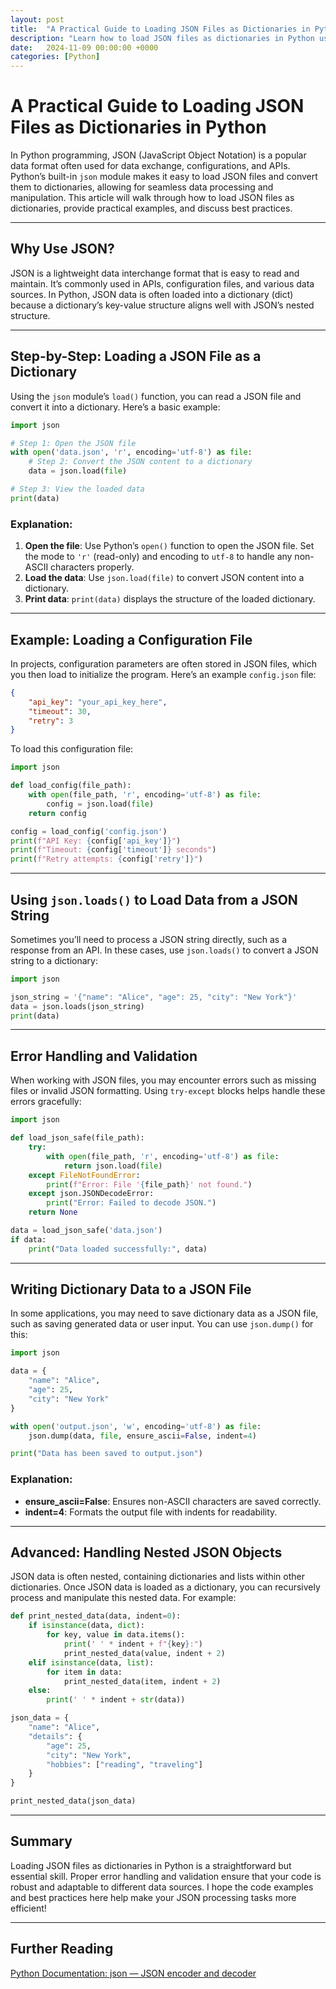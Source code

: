 ```yaml
---
layout: post
title:  "A Practical Guide to Loading JSON Files as Dictionaries in Python"
description: "Learn how to load JSON files as dictionaries in Python using the json module and the json.load() method. This guide includes code examples and explanations."
date:   2024-11-09 00:00:00 +0000
categories: [Python]
---
```


# A Practical Guide to Loading JSON Files as Dictionaries in Python

In Python programming, JSON (JavaScript Object Notation) is a popular data format often used for data exchange, configurations, and APIs. Python’s built-in `json` module makes it easy to load JSON files and convert them to dictionaries, allowing for seamless data processing and manipulation. This article will walk through how to load JSON files as dictionaries, provide practical examples, and discuss best practices.

---

## Why Use JSON?

JSON is a lightweight data interchange format that is easy to read and maintain. It’s commonly used in APIs, configuration files, and various data sources. In Python, JSON data is often loaded into a dictionary (dict) because a dictionary’s key-value structure aligns well with JSON’s nested structure.

---

## Step-by-Step: Loading a JSON File as a Dictionary

Using the `json` module’s `load()` function, you can read a JSON file and convert it into a dictionary. Here’s a basic example:

```python
import json

# Step 1: Open the JSON file
with open('data.json', 'r', encoding='utf-8') as file:
    # Step 2: Convert the JSON content to a dictionary
    data = json.load(file)

# Step 3: View the loaded data
print(data)
```

### Explanation:

1. **Open the file**: Use Python’s `open()` function to open the JSON file. Set the mode to `'r'` (read-only) and encoding to `utf-8` to handle any non-ASCII characters properly.
2. **Load the data**: Use `json.load(file)` to convert JSON content into a dictionary.
3. **Print data**: `print(data)` displays the structure of the loaded dictionary.

---

## Example: Loading a Configuration File

In projects, configuration parameters are often stored in JSON files, which you then load to initialize the program. Here’s an example `config.json` file:

```json
{
    "api_key": "your_api_key_here",
    "timeout": 30,
    "retry": 3
}
```

To load this configuration file:

```python
import json

def load_config(file_path):
    with open(file_path, 'r', encoding='utf-8') as file:
        config = json.load(file)
    return config

config = load_config('config.json')
print(f"API Key: {config['api_key']}")
print(f"Timeout: {config['timeout']} seconds")
print(f"Retry attempts: {config['retry']}")
```

---

## Using `json.loads()` to Load Data from a JSON String

Sometimes you’ll need to process a JSON string directly, such as a response from an API. In these cases, use `json.loads()` to convert a JSON string to a dictionary:

```python
import json

json_string = '{"name": "Alice", "age": 25, "city": "New York"}'
data = json.loads(json_string)
print(data)
```

---

## Error Handling and Validation

When working with JSON files, you may encounter errors such as missing files or invalid JSON formatting. Using `try-except` blocks helps handle these errors gracefully:

```python
import json

def load_json_safe(file_path):
    try:
        with open(file_path, 'r', encoding='utf-8') as file:
            return json.load(file)
    except FileNotFoundError:
        print(f"Error: File '{file_path}' not found.")
    except json.JSONDecodeError:
        print("Error: Failed to decode JSON.")
    return None

data = load_json_safe('data.json')
if data:
    print("Data loaded successfully:", data)
```

---

## Writing Dictionary Data to a JSON File

In some applications, you may need to save dictionary data as a JSON file, such as saving generated data or user input. You can use `json.dump()` for this:

```python
import json

data = {
    "name": "Alice",
    "age": 25,
    "city": "New York"
}

with open('output.json', 'w', encoding='utf-8') as file:
    json.dump(data, file, ensure_ascii=False, indent=4)

print("Data has been saved to output.json")
```

### Explanation:

- **ensure_ascii=False**: Ensures non-ASCII characters are saved correctly.
- **indent=4**: Formats the output file with indents for readability.

---

## Advanced: Handling Nested JSON Objects

JSON data is often nested, containing dictionaries and lists within other dictionaries. Once JSON data is loaded as a dictionary, you can recursively process and manipulate this nested data. For example:

```python
def print_nested_data(data, indent=0):
    if isinstance(data, dict):
        for key, value in data.items():
            print(' ' * indent + f"{key}:")
            print_nested_data(value, indent + 2)
    elif isinstance(data, list):
        for item in data:
            print_nested_data(item, indent + 2)
    else:
        print(' ' * indent + str(data))

json_data = {
    "name": "Alice",
    "details": {
        "age": 25,
        "city": "New York",
        "hobbies": ["reading", "traveling"]
    }
}

print_nested_data(json_data)
```

---

## Summary

Loading JSON files as dictionaries in Python is a straightforward but essential skill. Proper error handling and validation ensure that your code is robust and adaptable to different data sources. I hope the code examples and best practices here help make your JSON processing tasks more efficient!

--- 

## Further Reading
[Python Documentation: json — JSON encoder and decoder](https://docs.python.org/3/library/json.html)